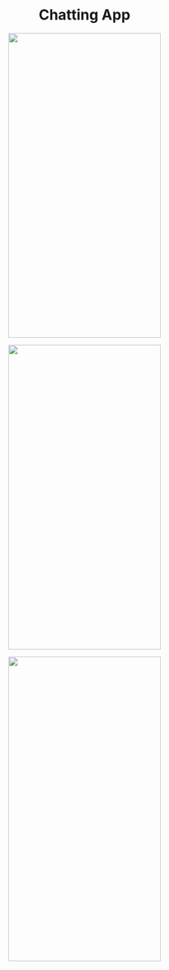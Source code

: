  <h1 align="center">Chatting App</h1>


<p align="center"><img src="https://user-images.githubusercontent.com/91980956/156782010-110bf47d-eb8a-48b5-b038-e668e2eaa5e2.jpg" width="300" height="600" /></p>
<p align="center"><img src="https://user-images.githubusercontent.com/91980956/157474470-23a156cd-1722-4031-9540-f70289229a55.jpg" width="300" height="600" /></p>
<p align="center"><img src="https://user-images.githubusercontent.com/91980956/157474604-6791025c-5bc0-4484-9e29-8860b4a4ec52.jpg" width="300" height="600" /></p>



